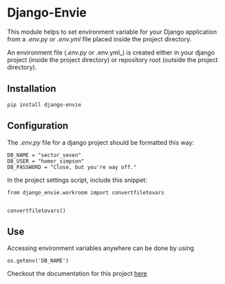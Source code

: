 Django-Envie
============

This module helps to set environment variable for your Django application from a _.env.py_ or _.env.yml_ file placed inside the project directory.

An environment file (_.env.py_ or .env.yml_) is created either in your django project (inside the project directory) or repository root (outside the project directory).


Installation
------------
```
pip install django-envie
```


Configuration
-------------
The _.env.py_ file for a django project should be formatted this way:
```
DB_NAME = "sector_seven"
DB_USER = "homer_simpson"
DB_PASSWORD = "Close, but you're way off."
```

In the project settings script, include this snippet:
```
from django_envie.workroom import convertfiletovars


convertfiletovars()
```

Use
----
Accessing environment variables anywhere can be done by using
```
os.getenv('DB_NAME')
```

Checkout the documentation for this project [here](http//:django-envie.readthedocs.org "Read the documentation")

